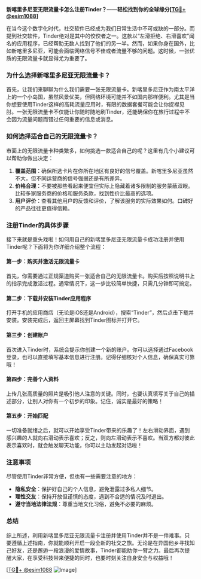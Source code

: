 **新喀里多尼亚无限流量卡怎么注册Tinder？——轻松找到你的全球缘分[[TG💪+ @esim1088](https://t.me/s/esim1088)]**

在当今这个数字化时代，社交软件已经成为我们日常生活中不可或缺的一部分。而提到社交软件，Tinder绝对是其中的佼佼者之一。这款以“左滑拒绝、右滑喜欢”闻名的应用程序，已经帮助无数人找到了他们的另一半。然而，如果你身在国外，比如新喀里多尼亚，可能会面临网络信号不佳或者流量不够的问题。这时候，一张优质的无限流量卡就显得尤为重要了。

### 为什么选择新喀里多尼亚无限流量卡？

首先，让我们来聊聊为什么我们需要一张无限流量卡。新喀里多尼亚作为南太平洋上的一个小岛国，虽然风景优美，但网络环境可能并不如国内那样便利。尤其是当你想要使用Tinder这样的高耗流量应用时，有限的数据套餐可能会让你捉襟见肘。一张无限流量卡不仅能让你随时随地刷Tinder，还能确保你在旅行过程中不会因为流量问题而错过任何重要的信息或消息。

### 如何选择适合自己的无限流量卡？

市面上的无限流量卡种类繁多，如何挑选一款适合自己的呢？这里有几个小建议可以帮助你做出决定：

1. **覆盖范围**：确保所选卡片在你所在地区有良好的信号覆盖。新喀里多尼亚虽然不大，但不同运营商的信号强弱还是有所差异。
2. **价格合理**：不要被那些看起来便宜但实际上隐藏着诸多限制的服务蒙蔽双眼。比较多家服务商的价格和服务条款，找到性价比最高的选项。
3. **用户评价**：查看其他用户的反馈和评价，了解该服务的实际效果如何。口碑好的产品往往更值得信赖。

### 注册Tinder的具体步骤

接下来就是重头戏啦！如何用自己的新喀里多尼亚无限流量卡成功注册并使用Tinder呢？下面将为你详细介绍整个流程：

#### 第一步：购买并激活无限流量卡

首先，你需要通过正规渠道购买一张适合自己的无限流量卡。购买后按照说明书上的指示完成激活过程。通常情况下，这一步比较简单快捷，只需几分钟即可搞定。

#### 第二步：下载并安装Tinder应用程序

打开手机的应用商店（无论是iOS还是Android），搜索“Tinder”，然后点击下载并安装。安装完成后，返回主屏幕找到Tinder图标并打开它。

#### 第三步：创建账户

首次进入Tinder时，系统会提示你创建一个新的账户。你可以选择通过Facebook登录，也可以直接填写基本信息进行注册。记得仔细核对个人信息，确保真实可靠哦！

#### 第四步：完善个人资料

上传几张高质量的照片是吸引他人注意的关键。同时，也要认真填写关于自己的描述部分，让别人对你有一个初步的印象。记住，诚实是最好的策略！

#### 第五步：开始匹配

一切准备就绪之后，就可以开始享受Tinder带来的乐趣了！左右滑动界面，遇到感兴趣的人就向右滑动表示喜欢；反之，则向左滑动表示不喜欢。当双方都对彼此表示喜欢时，就会触发聊天功能，你可以主动发起对话啦！

### 注意事项

尽管使用Tinder非常方便，但也有一些需要注意的地方：

- **隐私安全**：保护好自己的个人信息，避免泄露过多私人细节。
- **理性交友**：保持开放但谨慎的态度，遇到不合适的情况及时退出。
- **遵守当地法律法规**：尊重当地文化习俗，避免不必要的麻烦。

### 总结

综上所述，利用新喀里多尼亚无限流量卡注册并使用Tinder并不是一件难事。只要遵循上述指南，你就能顺利开启一段全新的社交之旅。无论是在异国他乡寻找知己好友，还是邂逅一段浪漫的爱情故事，Tinder都能助你一臂之力。最后再次提醒大家，在享受科技带来便捷的同时，也要时刻关注自身安全与权益哦！

[[TG💪+ @esim1088](https://t.me/s/esim1088) ![Image](https://i.postimg.cc/4NQfJmqS/Snipaste-2025-05-13-00-14-12.png)]